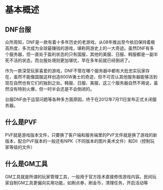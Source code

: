 # 基本概述

## DNF台服

众所周知，DNF是一款有着十多年历史的老游戏，从08年推出至今依旧保持着极高热度，多次成为全球最赚钱的游戏，堪称网游史上的一大奇迹。虽然DNF有多个服务器，但一直处于盈利状态的只有国服，其他的美服、日服、韩服都是一副半死不活的状态，而台服处境则更加堪忧，早在多年前就已经倒闭了。

作为一款深受玩家喜爱的游戏，DNF不管在哪个服务器中都有大批忠实玩家存在，虽然不能像国服这样创造800W勇士的奇迹，但不可否认其他服务器能够活到现在自然也有它们的独到之处。韩服、日服、美服，这三个服务器自然不用说，虽然没有特别火爆，但一时半会还是不会倒闭的。

台服DNF由于运营问题等各种多方面原因，终于在2012年7月11日宣布正式关闭服务器。

## 什么是PVF

PVF就是游戏版本文件，只要换了客户端和服务端里的PVF文件就是换了游戏的新版本，配合PVF版本的一般还有NPK（不同版本的图片美术文件）和Dll（控制玩家等级的文件）

## 什么是GM工具

GM工具就是所谓的玩家管理工具，一般用于官方技术直接修改游戏内容。民间玩家自制GM工具更偏向实用功能，如刷点券，刷金币，清理任务，开启活动等
